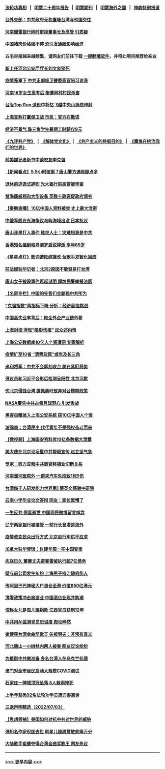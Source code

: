 #### [法轮功真相](https://github.com/gfw-breaker/truth/blob/master/README.md?t=0) &nbsp;&nbsp;|&nbsp;&nbsp; [明慧二十周年报告](https://github.com/gfw-breaker/mh-reports/blob/master/README.md?t=0) &nbsp;&nbsp;|&nbsp;&nbsp;[明慧期刊](https://github.com/gfw-breaker/mh-qikan) &nbsp;&nbsp;|&nbsp;&nbsp; [明慧海外之窗](https://github.com/gfw-breaker/mh-news/blob/master/README.md?t=0) &nbsp;&nbsp;|&nbsp;&nbsp; [神韵特别报道](https://github.com/gfw-breaker/mh-news/blob/master/shenyun.md?t=0)
#### [台外交部：中共政府无权置喙台湾与他国交往](../pages/nsc413/n13773963.md?t=07051901) 
#### [河南爆雷银行同时更换董事长及高管 引质疑](../pages/nsc413/n13773966.md?t=07051901) 
#### [中国猪肉价格涨不停 恐引发通胀影响经济](../pages/nsc413/n13773973.md?t=07051901) 
#### 五毛举报越来越频繁，请网友们前往下载 [一键翻墙软件](https://github.com/gfw-breaker/ssr-accounts)，并将此项目推荐给亲友
#### [新上任河北公安厅厅长刘文玺猝死](../pages/nsc413/n13773972.md?t=07051901) 
#### [疫情笼罩下 中共正部级卫健委高官陪习访港](../pages/nsc413/n13773801.md?t=07051901) 
#### [河南18岁女生高考后 惨遭同村村民杀害](../pages/nsc413/n13773887.md?t=07051901) 
#### [台版Top Gun 退役中将忆飞越中央山脉练炸射](../pages/nsc413/n13773720.md?t=07051901) 
#### [上海宣称打赢保卫战 市民：官方在撒谎](../pages/nsc413/n13773851.md?t=07051901) 
#### [经济不景气 珠三角学生暑期工时薪仅9元](../pages/nsc413/n13773780.md?t=07051901) 
#### [《九评共产党》](https://github.com/begood0513/9ping.md/blob/master/README.md) &nbsp;|&nbsp; [《解体党文化》](../../../../jtdwh.md/blob/master/README.md)  &nbsp;|&nbsp; [《共产主义的终极目的》](../../../../gczydzjmd.md/blob/master/README.md) &nbsp;|&nbsp; [《魔鬼在统治我们的世界》](../../../../mgztzwmdsj.md/blob/master/README.md) 
#### [前美媒记者新书中谈校友李克强](../pages/nsc413/n13773712.md?t=07051901) 
#### [【新闻看点】5.5小时破案？唐山警方通报疑点多](../pages/nsc413/n13773559.md?t=07051901) 
#### [退休前逃逸式辞职 光大银行前高管被审查](../pages/nsc413/n13773639.md?t=07051901) 
#### [禁海康威视和大华设备 英数十政要促政府颁令](../pages/nsc413/n13773576.md?t=07051901) 
#### [【秦鹏直播】10亿中国人资料被卖 史上最大泄密](../pages/nsc413/n13773552.md?t=07051901) 
#### [中俄军舰在东海争议岛屿海域出没 日本抗议](../pages/nsc413/n13773487.md?t=07051901) 
#### [唐山涉黑打人事件 维权人士：灾难根源是中共](../pages/nsc413/n13773534.md?t=07051901) 
#### [香港知名编剧和导演罗启锐猝逝 享年69岁](../pages/nsc413/n13773515.md?t=07051901) 
#### [《星星点灯》歌词遭陆综擅改 台歌手郑智化回应](../pages/nsc413/n13773543.md?t=07051901) 
#### [前法媒驻华记者：北京2原因不敢轻易打台湾](../pages/nsc413/n13773536.md?t=07051901) 
#### [唐山女子被殴事件再起谜团 廊坊民警举报法医](../pages/nsc413/n13773448.md?t=07051901) 
#### [【名家专栏】中国的先哲们会鄙视中共所为](../pages/nsc413/n13772913.md?t=07051901) 
#### [“克强指数”两指标下降 分析：经济面临挑战](../pages/nsc413/n13773481.md?t=07051901) 
#### [中国高失业率背后：陆企外企产业链外移](../pages/nsc413/n13773429.md?t=07051901) 
#### [上海封控 浮现“隐形伤痕” 民众述内情](../pages/nsc413/n13773324.md?t=07051901) 
#### [上海公安数据库10亿人个资遭窃 专家解析](../pages/nsc413/n13773437.md?t=07051901) 
#### [疫情扩至10省 “清零政策”或危及长三角](../pages/nsc413/n13773328.md?t=07051901) 
#### [米利将军：中共不会即刻攻台 美在紧盯局势](../pages/nsc413/n13773470.md?t=07051901) 
#### [港议员和习近平合影后检测呈阳性 北京沉默](../pages/nsc413/n13773479.md?t=07051901) 
#### [忧北京侵蚀台湾 蓬佩奥吁放弃对台模糊政策](../pages/nsc413/n13773463.md?t=07051901) 
#### [NASA警告中共占领月球野心 引发舌战](../pages/nsc413/n13773445.md?t=07051901) 
#### [黑客自曝骇入上海公安系统 窃10亿中国人个资](../pages/nsc413/n13773395.md?t=07051901) 
#### [游锡堃：台湾民主 代代青年不畏强权奋斗而来](../pages/nsc413/n13773334.md?t=07051901) 
#### [【微视频】上海国安资料库10亿条数据大泄露](../pages/nsc413/n13772852.md?t=07051901) 
#### [美大使在北京论坛批中共帮俄宣传 赵立坚气急](../pages/nsc413/n13773309.md?t=07051901) 
#### [专家：西方应和中共器官移植业切断关系](../pages/nsc413/n13772828.md?t=07051901) 
#### [河南漯河医院外 一蔚来汽车失控致1死5伤](../pages/nsc413/n13773263.md?t=07051901) 
#### [台湾每千人研发能力世界第1 蔡英文感谢中研院](../pages/nsc413/n13773261.md?t=07051901) 
#### [云南小学毕业论文答辩 网友：家长累懵了](../pages/nsc413/n13773240.md?t=07051901) 
#### [一生反共 倪匡逝世 中国网民微博留言悼念](../pages/nsc413/n13773175.md?t=07051901) 
#### [辽宁两家银行被接管 一前行长曾潜逃海外](../pages/nsc413/n13773206.md?t=07051901) 
#### [疫情改变民众出行方式 北京自行车供不应求](../pages/nsc413/n13773218.md?t=07051901) 
#### [加拿大驻华使馆：肖建华周一在中国受审](../pages/nsc413/n13773185.md?t=07051901) 
#### [失联已久 董卿丈夫密春雷被执行超7亿债务](../pages/nsc413/n13773194.md?t=07051901) 
#### [疑与前公司发生纠纷 上海男子持刀随机伤人](../pages/nsc413/n13773174.md?t=07051901) 
#### [传阿里巴巴神秘大户调仓至港 价值850亿港元](../pages/nsc413/n13773070.md?t=07051901) 
#### [清零政策冲击旅游业 中国酒店业现并购潮](../pages/nsc413/n13773142.md?t=07051901) 
#### [谎称女儿是孤儿骗捐款 江西官员获刑12年](../pages/nsc413/n13773126.md?t=07051901) 
#### [中共用AI监测党员忠诚度 舆论哗然](../pages/nsc413/n13773025.md?t=07051901) 
#### [崔健获台湾金曲奖歌王 矢板明夫：非常有意义](../pages/nsc413/n13772977.md?t=07051901) 
#### [河北唐山一小树林内两人被害 网友议论纷纷](../pages/nsc413/n13773043.md?t=07051901) 
#### [为抵御中共做准备 多名台湾人在乌克兰抗俄](../pages/nsc413/n13772933.md?t=07051901) 
#### [澳门对全市居民启动大规模COVID测试](../pages/nsc413/n13772935.md?t=07051901) 
#### [石家庄一牌楼顶冠坠落 8人躲雨惨死](../pages/nsc413/n13772948.md?t=07051901) 
#### [上半年获悉92名法轮功学员遭迫害离世](../pages/nsc413/n13772701.md?t=07051901) 
#### [三退声明精选（2022/07/03）](../pages/nsc413/n13772953.md?t=07051901) 
#### [【思想领袖】美国如何对抗中共对世界的威胁](../pages/nsc413/n13751729.md?t=07051901) 
#### [港知名作家倪匡去世 明星儿媳周慧敏悲痛万分](../pages/nsc413/n13772810.md?t=07051901) 
#### [大陆歌手崔健夺得台湾金曲奖歌王 网友热议](../pages/nsc413/n13772699.md?t=07051901) 

----
#### [ >>> 更早内容 <<< ](../indexes/nsc413-earlier.md)
